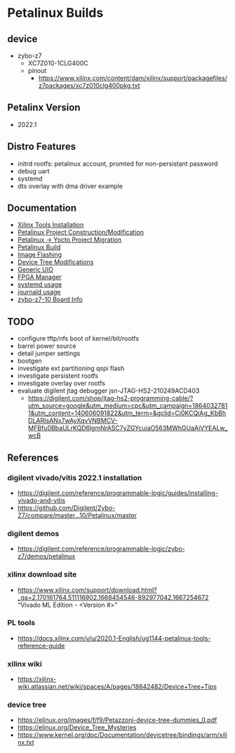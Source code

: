 # Petalinux Builds

## device

- zybo-z7
    - XC7Z010-1CLG400C
    - pinout
        - https://www.xilinx.com/content/dam/xilinx/support/packagefiles/z7packages/xc7z010clg400pkg.txt

## Petalinx Version

- 2022.1

## Distro Features

- initrd rootfs: petalinux account, promted for non-persistant password
- debug uart
- systemd
- dts overlay with dma driver example

## Documentation

- [Xilinx Tools Installation](docs/xilinx-tools-installation.md)
- [Petalinux Project Construction/Modification](docs/petalinux-project-construction.md)
- [Petalinux -> Yocto Project Migration](docs/yocto-migration.md)
- [Petalinux Build](docs/petalinux-build.md)
- [Image Flashing](docs/image-flashing.md)
- [Device Tree Modifications](docs/device-tree-modifications.md)
- [Generic UIO](docs/generic-uio.md)
- [FPGA Manager](docs/fpga-mamager.md)
- [systemd usage](docs/shared/systemd.md)
- [journald usage](docs/shared/journald.md)
- [zybo-z7-10 Board Info](docs/board-info.md)

## TODO

- configure tftp/nfs boot of kernel/bit/rootfs
- barrel power source
- detail jumper settings
- bootgen
- investigate ext partitioning qspi flash
- investigate persistent rootfs
- investigate overlay over rootfs
- evaluate digilent jtag debugger jsn-JTAG-HS2-210249ACD403
    - https://digilent.com/shop/jtag-hs2-programming-cable/?utm_source=google&utm_medium=cpc&utm_campaign=18640327811&utm_content=140606091822&utm_term=&gclid=Cj0KCQiAg_KbBhDLARIsANx7wAyXqvVNBMCV-MFBfu0BbaULrKQD6lgmNrASC7yZGYcuiaO563MWhGUaAiVYEALw_wcB

## References

### digilent vivado/vitis 2022.1 installation

- https://digilent.com/reference/programmable-logic/guides/installing-vivado-and-vitis
- https://github.com/Digilent/Zybo-Z7/compare/master...10/Petalinux/master

### digilent demos

- https://digilent.com/reference/programmable-logic/zybo-z7/demos/petalinux

### xilinx download site

- https://www.xilinx.com/support/download.html?_ga=2.170161764.511116902.1668454546-892977042.1667254672
“Vivado ML Edition - <Version #>”

### PL tools

- https://docs.xilinx.com/v/u/2020.1-English/ug1144-petalinux-tools-reference-guide

### xilinx wiki

- https://xilinx-wiki.atlassian.net/wiki/spaces/A/pages/18842482/Device+Tree+Tips

### device tree

- https://elinux.org/images/f/f9/Petazzoni-device-tree-dummies_0.pdf
- https://elinux.org/Device_Tree_Mysteries
- https://www.kernel.org/doc/Documentation/devicetree/bindings/arm/xilinx.txt
